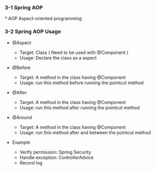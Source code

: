 <h3>3-1 Spring AOP</h3>
* AOP Aspect-oriented programming

<h3>3-2 Spring AOP Usage</h3>

* @Aspect
	* Target: Class ( Need to be used with @Component )
	* Usage: Declare the class as a aspect

* @Before
	* Target: A method in the class having @Component
	* Usage: run this method before running the pointcut method

* @After
	* Target: A method in the class having @Component
	* Usage: run this method after running the pointcut method

* @Around
	* Target: A method in the class having @Component
	* Usage: run this method after and between the pointcut method

* Example
	* Verify permission: Spring Security
	* Handle exception: ControllerAdvice
	* Record log